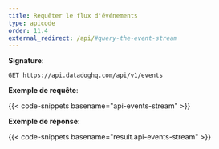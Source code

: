 ```yaml
---
title: Requêter le flux d'événements
type: apicode
order: 11.4
external_redirect: /api/#query-the-event-stream
---
```


**Signature**:

`GET https://api.datadoghq.com/api/v1/events`

**Exemple de requête**:

{{< code-snippets basename="api-events-stream" >}}

**Exemple de réponse**:

{{< code-snippets basename="result.api-events-stream" >}}

